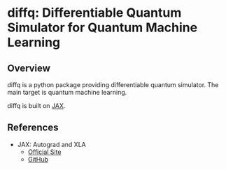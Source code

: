 # diffq: Differentiable Quantum Simulator for Quantum Machine Learning

## Overview

diffq is a python package providing differentiable quantum simulator.
The main target is quantum machine learning.

diffq is built on [JAX](https://jax.readthedocs.io/en/latest/).


## References
- JAX: Autograd and XLA
  - [Official Site](https://jax.readthedocs.io/en/latest/)
  - [GitHub](https://github.com/google/jax)
